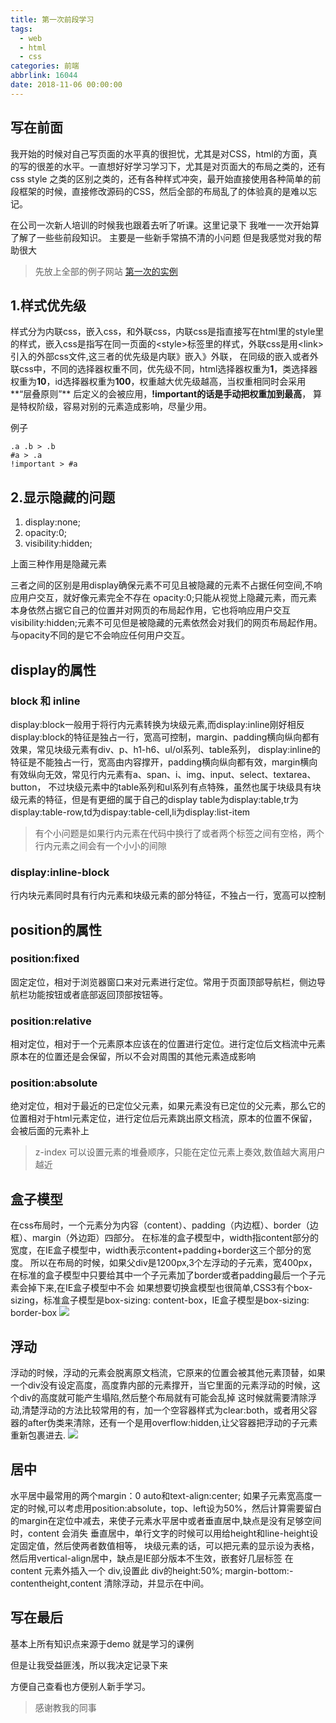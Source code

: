 ```yaml
---
title: 第一次前段学习
tags:
  - web
  - html
  - css
categories: 前端
abbrlink: 16044
date: 2018-11-06 00:00:00
---
```


## 写在前面

我开始的时候对自己写页面的水平真的很担忧，尤其是对CSS，html的方面，真的写的很差的水平。一直想好好学习学习下，尤其是对页面大的布局之类的，还有css style 之类的区别之类的，还有各种样式冲突，最开始直接使用各种简单的前段框架的时候，直接修改源码的CSS，然后全部的布局乱了的体验真的是难以忘记。

在公司一次新人培训的时候我也跟着去听了听课。这里记录下 我唯一一次开始算了解了一些些前段知识。
主要是一些新手常搞不清的小问题 但是我感觉对我的帮助很大

> 先放上全部的例子网站 [第一次的实例](https://www.yangzhenyu.com.cn/demo/cssdemo/ "第一次的实例") 

## 1.样式优先级

样式分为内联css，嵌入css，和外联css，内联css是指直接写在html里的style里的样式，嵌入css是指写在同一页面的&lt;style>标签里的样式，外联css是用&lt;link>引入的外部css文件,这三者的优先级是内联》嵌入》外联， 在同级的嵌入或者外联css中，不同的选择器权重不同，优先级不同，html选择器权重为**1**，类选择器权重为**10**，id选择器权重为**100**，权重越大优先级越高，当权重相同时会采用**“层叠原则”** 后定义的会被应用，**!important的话是手动把权重加到最高**， 算是特权阶级，容易对别的元素造成影响，尽量少用。

例子
	
	.a .b > .b
	#a > .a
	!important > #a


## 2.显示隐藏的问题


1. display:none;
2. opacity:0; 
3. visibility:hidden;

上面三种作用是隐藏元素

三者之间的区别是用display确保元素不可见且被隐藏的元素不占据任何空间,不响应用户交互，就好像元素完全不存在
opacity:0;只能从视觉上隐藏元素，而元素本身依然占据它自己的位置并对网页的布局起作用，它也将响应用户交互
visibility:hidden;元素不可见但是被隐藏的元素依然会对我们的网页布局起作用。与opacity不同的是它不会响应任何用户交互。

## display的属性
### block 和 inline
display:block一般用于将行内元素转换为块级元素,而display:inline刚好相反
display:block的特征是独占一行，宽高可控制，margin、padding横向纵向都有效果，常见块级元素有div、p、h1-h6、ul/ol系列、table系列，
display:inline的特征是不能独占一行，宽高由内容撑开，padding横向纵向都有效，margin横向有效纵向无效，常见行内元素有a、span、i、img、input、select、textarea、button，
不过块级元素中的table系列和ul系列有点特殊，虽然也属于块级具有块级元素的特征，但是有更细的属于自己的display
table为display:table,tr为display:table-row,td为dispay:table-cell,li为display:list-item
>有个小问题是如果行内元素在代码中换行了或者两个标签之间有空格，两个行内元素之间会有一个小小的间隙

### display:inline-block
行内块元素同时具有行内元素和块级元素的部分特征，不独占一行，宽高可以控制

## position的属性
### position:fixed
固定定位，相对于浏览器窗口来对元素进行定位。常用于页面顶部导航栏，侧边导航栏功能按钮或者底部返回顶部按钮等。

### position:relative
相对定位，相对于一个元素原本应该在的位置进行定位。进行定位后文档流中元素原本在的位置还是会保留，所以不会对周围的其他元素造成影响

### position:absolute
绝对定位，相对于最近的已定位父元素，如果元素没有已定位的父元素，那么它的位置相对于html元素定位，进行定位后元素跳出原文档流，原本的位置不保留，会被后面的元素补上

>z-index
可以设置元素的堆叠顺序，只能在定位元素上奏效,数值越大离用户越近

## 盒子模型
在css布局时，一个元素分为内容（content）、padding（内边框）、border（边框）、margin（外边距）四部分。
在标准的盒子模型中，width指content部分的宽度，在IE盒子模型中，width表示content+padding+border这三个部分的宽度。
所以在布局的时候，如果父div是1200px,3个左浮动的子元素，宽400px，在标准的盒子模型中只要给其中一个子元素加了border或者padding最后一个子元素会掉下来,在IE盒子模型中不会
如果想要切换盒模型也很简单,CSS3有个box-sizing，标准盒子模型是box-sizing: content-box，IE盒子模型是box-sizing: border-box
![](http://www.yangzhenyu.com.cn/demo/cssdemo/box.jpg)

## 浮动
浮动的时候，浮动的元素会脱离原文档流，它原来的位置会被其他元素顶替，如果一个div没有设定高度，高度靠内部的元素撑开，当它里面的元素浮动的时候，这个div的高度就可能产生塌陷,然后整个布局就有可能会乱掉 这时候就需要清除浮动,清楚浮动的方法比较常用的有，加一个空容器样式为clear:both，或者用父容器的after伪类来清除，还有一个是用overflow:hidden,让父容器把浮动的子元素重新包裹进去.
![](http://www.yangzhenyu.com.cn/demo/cssdemo/float.png)

## 居中
水平居中最常用的两个margin：0 auto和text-align:center;
如果子元素宽高度一定的时候,可以考虑用position:absolute，top、left设为50%，然后计算需要留白的margin在定位中减去，来使子元素水平居中或者垂直居中,缺点是没有足够空间时，content 会消失
垂直居中，单行文字的时候可以用给height和line-height设定固定值，然后使两者数值相等，
块级元素的话，可以把元素的显示设为表格，然后用vertical-align居中，缺点是IE部分版本不生效，嵌套好几层标签
在 content 元素外插入一个 div,设置此 div的height:50%; margin-bottom:-contentheight,content 清除浮动，并显示在中间。


## 写在最后 
基本上所有知识点来源于demo 就是学习的课例

但是让我受益匪浅，所以我决定记录下来 

方便自己查看也方便别人新手学习。

> 感谢教我的同事